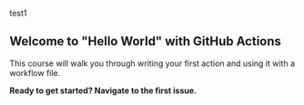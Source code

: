 test1

## Welcome to "Hello World" with GitHub Actions

This course will walk you through writing your first action and using it with a workflow file. 

**Ready to get started? Navigate to the first issue.**
